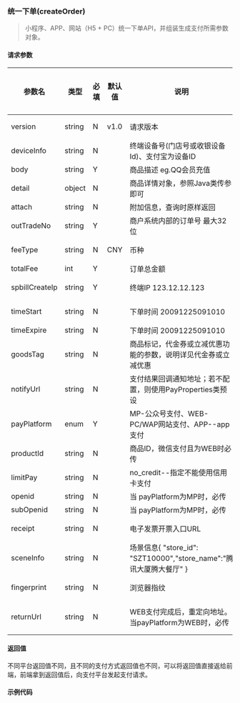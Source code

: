 ### 统一下单(createOrder)

> 小程序、APP、网站（H5 + PC）统一下单API，并组装生成支付所需参数对象。

#### 请求参数

| 参数名         | 类型   | 必填 | 默认值 | 说明                           | 支持平台 |
| -------------- | ------ | ---- | ------ | ------------------------------ | -------- |
| version        | string | N    | v1.0   | 请求版本                       | 微信     |
| deviceInfo     | string | N    |        | 终端设备号(门店号或收银设备Id)、支付宝为设备ID | -    |
| body           | string | Y    |        | 商品描述 eg.QQ会员充值         | -        |
| detail         | object | N    |        | 商品详情对象，参照Java类传参即可 | -        |
| attach         | string | N    |        | 附加信息，查询时原样返回       | -        |
| outTradeNo     | string | Y    |        | 商户系统内部的订单号 最大32位  | -        |
| feeType        | string | N    | CNY    | 币种                           | 微信     |
| totalFee       | int    | Y    |        | 订单总金额                     | -        |
| spbillCreateIp | string | Y    |        | 终端IP 123.12.12.123           | 微信     |
| timeStart | string | N | | 下单时间 20091225091010 | 微信 |
| timeExpire | string | N | | 下单时间 20091225091010 | - |
| goodsTag | string | N | | 商品标记，代金券或立减优惠功能的参数，说明详见代金券或立减优惠 | 微信 |
| notifyUrl | string | N    | | 支付结果回调通知地址；若不配置，则使用PayProperties类预设 | - |
| payPlatform | enum | Y | | MP-公众号支付、WEB-PC/WAP网站支付、APP--app支付 | - |
| productId | string | N | | 商品ID，微信支付且为WEB时必传 | 微信 |
| limitPay | string | N | | no_credit--指定不能使用信用卡支付 | 微信 |
| openid | string | N | | 当 payPlatform为MP时，必传 | - |
| subOpenid | string | N | | 当 payPlatform为MP时，必传 | - |
| receipt | string | N | | 电子发票开票入口URL | 微信 |
| sceneInfo | string | N | | 场景信息{ "store_id": "SZT10000","store_name":"腾讯大厦腾大餐厅" } | 微信 |
| fingerprint | string | N | | 浏览器指纹 | 微信 |
| returnUrl | string | N | | WEB支付完成后，重定向地址。当payPlatform为WEB时，必传 | 支付宝 |

#### 返回值

不同平台返回值不同，且不同的支付方式返回值也不同，可以将返回值直接返给前端，前端拿到返回值后，向支付平台发起支付请求。

#### 示例代码

